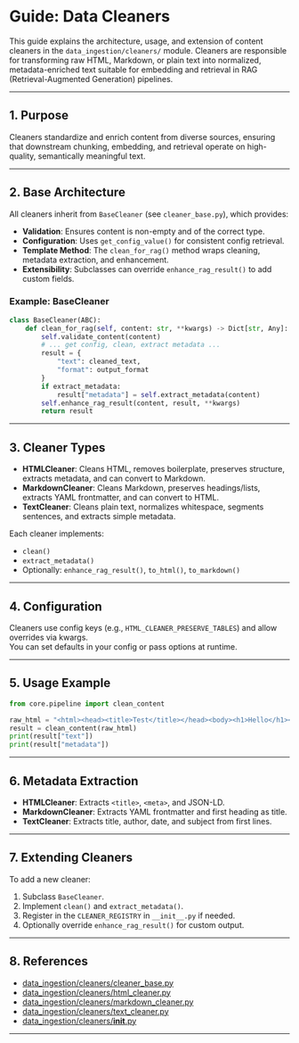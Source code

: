 # Guide: Data Cleaners

This guide explains the architecture, usage, and extension of content cleaners in the `data_ingestion/cleaners/` module. Cleaners are responsible for transforming raw HTML, Markdown, or plain text into normalized, metadata-enriched text suitable for embedding and retrieval in RAG (Retrieval-Augmented Generation) pipelines.

---

## 1. Purpose

Cleaners standardize and enrich content from diverse sources, ensuring that downstream chunking, embedding, and retrieval operate on high-quality, semantically meaningful text.

---

## 2. Base Architecture

All cleaners inherit from `BaseCleaner` (see `cleaner_base.py`), which provides:

- **Validation**: Ensures content is non-empty and of the correct type.
- **Configuration**: Uses `get_config_value()` for consistent config retrieval.
- **Template Method**: The `clean_for_rag()` method wraps cleaning, metadata extraction, and enhancement.
- **Extensibility**: Subclasses can override `enhance_rag_result()` to add custom fields.

### Example: BaseCleaner

```python
class BaseCleaner(ABC):
    def clean_for_rag(self, content: str, **kwargs) -> Dict[str, Any]:
        self.validate_content(content)
        # ... get config, clean, extract metadata ...
        result = {
            "text": cleaned_text,
            "format": output_format
        }
        if extract_metadata:
            result["metadata"] = self.extract_metadata(content)
        self.enhance_rag_result(content, result, **kwargs)
        return result
```

---

## 3. Cleaner Types

- **HTMLCleaner**: Cleans HTML, removes boilerplate, preserves structure, extracts metadata, and can convert to Markdown.
- **MarkdownCleaner**: Cleans Markdown, preserves headings/lists, extracts YAML frontmatter, and can convert to HTML.
- **TextCleaner**: Cleans plain text, normalizes whitespace, segments sentences, and extracts simple metadata.

Each cleaner implements:
- `clean()`
- `extract_metadata()`
- Optionally: `enhance_rag_result()`, `to_html()`, `to_markdown()`

---

## 4. Configuration

Cleaners use config keys (e.g., `HTML_CLEANER_PRESERVE_TABLES`) and allow overrides via kwargs.  
You can set defaults in your config or pass options at runtime.

---

## 5. Usage Example

```python
from core.pipeline import clean_content

raw_html = "<html><head><title>Test</title></head><body><h1>Hello</h1></body></html>"
result = clean_content(raw_html)
print(result["text"])
print(result["metadata"])
```

---

## 6. Metadata Extraction

- **HTMLCleaner**: Extracts `<title>`, `<meta>`, and JSON-LD.
- **MarkdownCleaner**: Extracts YAML frontmatter and first heading as title.
- **TextCleaner**: Extracts title, author, date, and subject from first lines.

---

## 7. Extending Cleaners

To add a new cleaner:

1. Subclass `BaseCleaner`.
2. Implement `clean()` and `extract_metadata()`.
3. Register in the `CLEANER_REGISTRY` in `__init__.py` if needed.
4. Optionally override `enhance_rag_result()` for custom output.

---

## 8. References

- [data_ingestion/cleaners/cleaner_base.py](../../core/pipeline/cleaners/base.py)
- [data_ingestion/cleaners/html_cleaner.py](../../core/pipeline/cleaners/html_cleaner.py)
- [data_ingestion/cleaners/markdown_cleaner.py](../../core/pipeline/cleaners/markdown_cleaner.py)
- [data_ingestion/cleaners/text_cleaner.py](../../core/pipeline/cleaners/text_cleaner.py)
- [data_ingestion/cleaners/__init__.py](../../core/pipeline/cleaners/__init__.py)

---

